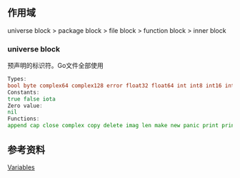 ## 作用域
universe block > package block > file block > function block > inner block

### universe block
预声明的标识符。Go文件全部使用
```go
Types:
bool byte complex64 complex128 error float32 float64 int int8 int16 int32 int64 rune string uint uint8 uint16 uint32 uint64 uintptr
Constants:
true false iota
Zero value:
nil
Functions:
append cap close complex copy delete imag len make new panic print println real recover

```

## 参考资料

[Variables](http://www.golang-book.com/books/web/01-02)